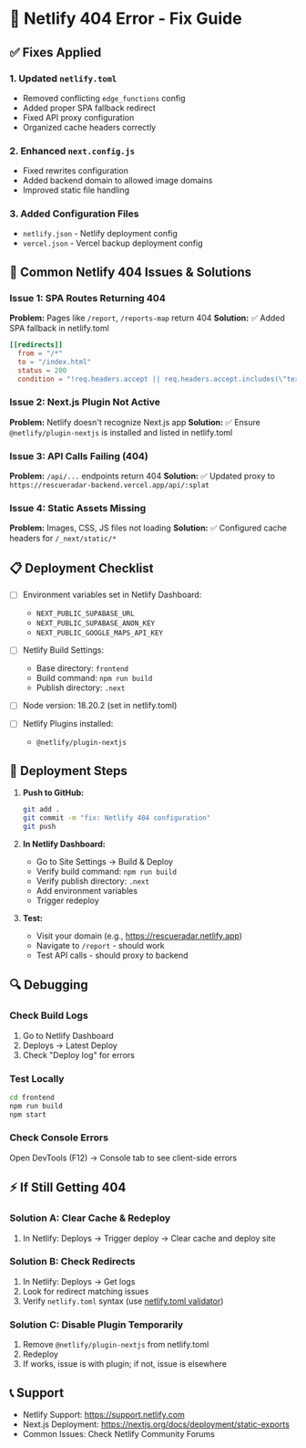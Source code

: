 # 🔧 Netlify 404 Error - Fix Guide

## ✅ Fixes Applied

### 1. **Updated `netlify.toml`**

- Removed conflicting `edge_functions` config
- Added proper SPA fallback redirect
- Fixed API proxy configuration
- Organized cache headers correctly

### 2. **Enhanced `next.config.js`**

- Fixed rewrites configuration
- Added backend domain to allowed image domains
- Improved static file handling

### 3. **Added Configuration Files**

- `netlify.json` - Netlify deployment config
- `vercel.json` - Vercel backup deployment config

## 🚨 Common Netlify 404 Issues & Solutions

### Issue 1: SPA Routes Returning 404

**Problem:** Pages like `/report`, `/reports-map` return 404
**Solution:** ✅ Added SPA fallback in netlify.toml

```toml
[[redirects]]
  from = "/*"
  to = "/index.html"
  status = 200
  condition = "!req.headers.accept || req.headers.accept.includes(\"text/html\")"
```

### Issue 2: Next.js Plugin Not Active

**Problem:** Netlify doesn't recognize Next.js app
**Solution:** ✅ Ensure `@netlify/plugin-nextjs` is installed and listed in netlify.toml

### Issue 3: API Calls Failing (404)

**Problem:** `/api/...` endpoints return 404
**Solution:** ✅ Updated proxy to `https://rescueradar-backend.vercel.app/api/:splat`

### Issue 4: Static Assets Missing

**Problem:** Images, CSS, JS files not loading
**Solution:** ✅ Configured cache headers for `/_next/static/*`

## 📋 Deployment Checklist

- [ ] Environment variables set in Netlify Dashboard:

  - `NEXT_PUBLIC_SUPABASE_URL`
  - `NEXT_PUBLIC_SUPABASE_ANON_KEY`
  - `NEXT_PUBLIC_GOOGLE_MAPS_API_KEY`

- [ ] Netlify Build Settings:

  - Base directory: `frontend`
  - Build command: `npm run build`
  - Publish directory: `.next`

- [ ] Node version: 18.20.2 (set in netlify.toml)

- [ ] Netlify Plugins installed:
  - `@netlify/plugin-nextjs`

## 🚀 Deployment Steps

1. **Push to GitHub:**

   ```bash
   git add .
   git commit -m "fix: Netlify 404 configuration"
   git push
   ```

2. **In Netlify Dashboard:**

   - Go to Site Settings → Build & Deploy
   - Verify build command: `npm run build`
   - Verify publish directory: `.next`
   - Add environment variables
   - Trigger redeploy

3. **Test:**
   - Visit your domain (e.g., https://rescueradar.netlify.app)
   - Navigate to `/report` - should work
   - Test API calls - should proxy to backend

## 🔍 Debugging

### Check Build Logs

1. Go to Netlify Dashboard
2. Deploys → Latest Deploy
3. Check "Deploy log" for errors

### Test Locally

```bash
cd frontend
npm run build
npm start
```

### Check Console Errors

Open DevTools (F12) → Console tab to see client-side errors

## ⚡ If Still Getting 404

### Solution A: Clear Cache & Redeploy

1. In Netlify: Deploys → Trigger deploy → Clear cache and deploy site

### Solution B: Check Redirects

1. In Netlify: Deploys → Get logs
2. Look for redirect matching issues
3. Verify `netlify.toml` syntax (use [netlify.toml validator](https://www.netlify.com/docs/netlify-toml-reference/))

### Solution C: Disable Plugin Temporarily

1. Remove `@netlify/plugin-nextjs` from netlify.toml
2. Redeploy
3. If works, issue is with plugin; if not, issue is elsewhere

## 📞 Support

- Netlify Support: https://support.netlify.com
- Next.js Deployment: https://nextjs.org/docs/deployment/static-exports
- Common Issues: Check Netlify Community Forums

